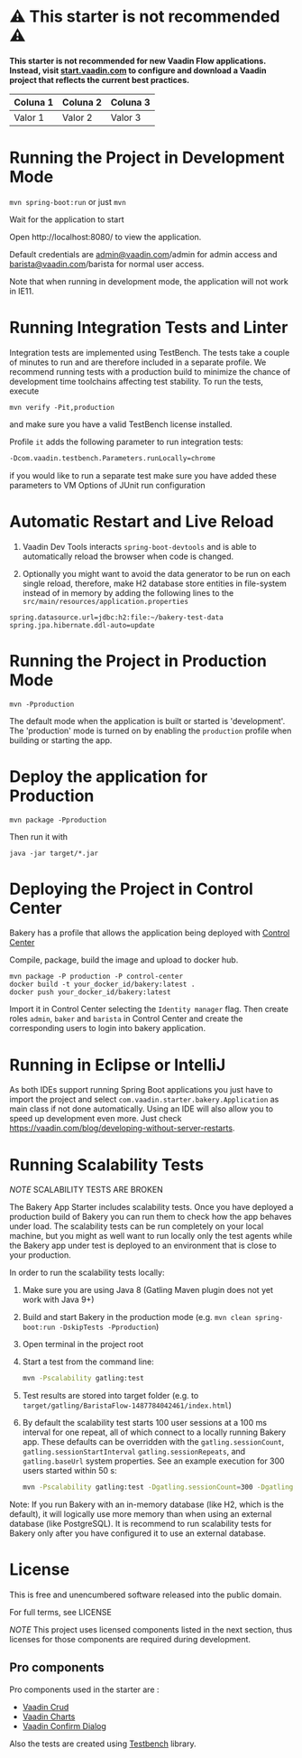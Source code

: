 # ⚠️ This starter is not recommended ⚠️

**This starter is not recommended for new Vaadin Flow applications. Instead, visit [start.vaadin.com](https://start.vaadin.com/) to configure and download a Vaadin project that reflects the current best practices.**

| Coluna 1 | Coluna 2 | Coluna 3 |
|----------|----------|----------|
| Valor 1  | Valor 2  | Valor 3  |


# Running the Project in Development Mode

`mvn spring-boot:run` or just `mvn`

Wait for the application to start

Open http://localhost:8080/ to view the application.

Default credentials are admin@vaadin.com/admin for admin access and
barista@vaadin.com/barista for normal user access.

Note that when running in development mode, the application will not work in IE11.

# Running Integration Tests and Linter

Integration tests are implemented using TestBench. The tests take a couple of minutes to run and are therefore included in a separate profile. We recommend running tests with a production build to minimize the chance of development time toolchains affecting test stability. To run the tests, execute

`mvn verify -Pit,production`

and make sure you have a valid TestBench license installed.

Profile `it` adds the following parameter to run integration tests:
```sh
-Dcom.vaadin.testbench.Parameters.runLocally=chrome
```

if you would like to run a separate test make sure you have added these parameters to VM Options of JUnit run configuration

# Automatic Restart and Live Reload

1. Vaadin Dev Tools interacts `spring-boot-devtools` and is able to automatically reload the browser when code is changed.

2. Optionally you might want to avoid the data generator to be run on each single reload, therefore, make H2 database store entities in file-system instead of in memory by adding the following lines to the `src/main/resources/application.properties`
```properties
spring.datasource.url=jdbc:h2:file:~/bakery-test-data
spring.jpa.hibernate.ddl-auto=update
```


# Running the Project in Production Mode

`mvn -Pproduction`

The default mode when the application is built or started is 'development'. The 'production' mode is turned on by enabling the `production` profile when building or starting the app.


# Deploy the application for Production

`mvn package -Pproduction`

Then run it with

`java -jar target/*.jar`


# Deploying the Project in Control Center

Bakery has a profile that allows the application being deployed with [Control Center](https://vaadin.com/docs/latest/control-center)

Compile, package, build the image and upload to docker hub.

```
mvn package -P production -P control-center
docker build -t your_docker_id/bakery:latest .
docker push your_docker_id/bakery:latest
```

Import it in Control Center selecting the `Identity manager` flag. Then create roles `admin`, `baker` and `barista` in Control Center and create the corresponding users to login into bakery application.



# Running in Eclipse or IntelliJ
As both IDEs support running Spring Boot applications you just have to import the project and select `com.vaadin.starter.bakery.Application` as main class if not done automatically. Using an IDE will also allow you to speed up development even more. Just check https://vaadin.com/blog/developing-without-server-restarts.

# Running Scalability Tests

*NOTE* SCALABILITY TESTS ARE BROKEN

The Bakery App Starter includes scalability tests. Once you have deployed a production build of Bakery you can run them to check how the app behaves under load. The scalability tests can be run completely on your local machine, but you might as well want to run locally only the test agents while the Bakery app under test is deployed to an environment that is close to your production.

In order to run the scalability tests locally:

1. Make sure you are using Java 8 (Gatling Maven plugin does not yet work with Java 9+)

1. Build and start Bakery in the production mode (e.g. ```mvn clean spring-boot:run -DskipTests -Pproduction```)

1. Open terminal in the project root

1. Start a test from the command line:

    ```sh
    mvn -Pscalability gatling:test
    ```

1. Test results are stored into target folder (e.g. to ```target/gatling/BaristaFlow-1487784042461/index.html```)

1. By default the scalability test starts 100 user sessions at a 100 ms interval for one repeat, all of which connect to a locally running Bakery app. These defaults can be overridden with the `gatling.sessionCount`, `gatling.sessionStartInterval` `gatling.sessionRepeats`, and `gatling.baseUrl` system properties. See an example execution for 300 users started within 50 s:

    ```sh
    mvn -Pscalability gatling:test -Dgatling.sessionCount=300 -Dgatling.sessionStartInterval=50
    ```

Note: If you run Bakery with an in-memory database (like H2, which is the default), it will logically use more memory than when using an external database (like PostgreSQL). It is recommend to run scalability tests for Bakery only after you have configured it to use an external database.

# License
This is free and unencumbered software released into the public domain.

For full terms, see LICENSE

*NOTE* This project uses licensed components listed in the next section, thus licenses for those components are required during development.

## Pro components
Pro components used in the starter are :
 - [Vaadin Crud](https://vaadin.com/components/vaadin-crud)
 - [Vaadin Charts](https://vaadin.com/components/vaadin-charts)
 - [Vaadin Confirm Dialog](https://vaadin.com/components/vaadin-confirm-dialog)

 Also the tests are created using [Testbench](https://vaadin.com/testbench) library.

